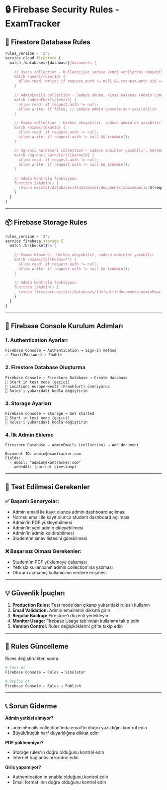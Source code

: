 # 🔒 Firebase Security Rules - ExamTracker

## 📝 **Firestore Database Rules**

```javascript
rules_version = '2';
service cloud.firestore {
  match /databases/{database}/documents {
    
    // Users collection - Kullanıcılar sadece kendi verilerini okuyabilir
    match /users/{userId} {
      allow read, write: if request.auth != null && request.auth.uid == userId;
    }
    
    // AdminEmails collection - Sadece okuma, kimse yazamaz (Admin Console'dan yönetilir)
    match /adminEmails/{email} {
      allow read: if request.auth != null;
      allow write: if false; // Sadece Admin Console'dan yazılabilir
    }
    
    // Exams collection - Herkes okuyabilir, sadece adminler yazabilir
    match /exams/{examId} {
      allow read: if request.auth != null;
      allow write: if request.auth != null && isAdmin();
    }
    
    // Ogrenci Karneleri collection - Sadece adminler yazabilir, herkes okuyabilir
    match /ogrenci_karneleri/{karneId} {
      allow read: if request.auth != null;
      allow write: if request.auth != null && isAdmin();
    }
    
    // Admin kontrolü fonksiyonu
    function isAdmin() {
      return exists(/databases/$(database)/documents/adminEmails/$(request.auth.token.email));
    }
  }
}
```

---

## 📦 **Firebase Storage Rules**

```javascript
rules_version = '2';
service firebase.storage {
  match /b/{bucket}/o {
    
    // Exams klasörü - Herkes okuyabilir, sadece adminler yazabilir
    match /exams/{allPaths=**} {
      allow read: if request.auth != null;
      allow write: if request.auth != null && isAdmin();
    }
    
    // Admin kontrolü fonksiyonu
    function isAdmin() {
      return firestore.exists(/databases/(default)/documents/adminEmails/$(request.auth.token.email));
    }
  }
}
```

---

## 🚀 **Firebase Console Kurulum Adımları**

### 1. **Authentication Ayarları**
```
Firebase Console → Authentication → Sign-in method
✅ Email/Password → Enable
```

### 2. **Firestore Database Oluşturma**
```
Firebase Console → Firestore Database → Create database
🔹 Start in test mode (geçici)
🔹 Location: europe-west3 (Frankfurt) öneriyoruz
🔹 Rules'ı yukarıdaki kodla değiştirin
```

### 3. **Storage Ayarları**
```
Firebase Console → Storage → Get started
🔹 Start in test mode (geçici)
🔹 Rules'ı yukarıdaki kodla değiştirin
```

### 4. **İlk Admin Ekleme**
```
Firestore Database → adminEmails (collection) → Add document

Document ID: admin@examtracker.com
Fields:
  - email: "admin@examtracker.com"
  - addedAt: (current timestamp)
```

---

## 🔧 **Test Edilmesi Gerekenler**

### ✅ **Başarılı Senaryolar:**
- Admin emaili ile kayıt olunca admin dashboard açılması
- Normal email ile kayıt olunca student dashboard açılması  
- Admin'in PDF yükleyebilmesi
- Admin'in yeni admin ekleyebilmesi
- Admin'in admin kaldırabilmesi
- Student'ın sınav listesini görebilmesi

### ❌ **Başarısız Olması Gerekenler:**
- Student'ın PDF yüklemeye çalışması
- Yetkisiz kullanıcının admin collection'ına yazması
- Oturum açmamış kullanıcının verilere erişmesi

---

## 💡 **Güvenlik İpuçları**

1. **Production Rules:** Test mode'dan çıkarıp yukarıdaki rules'ı kullanın
2. **Email Validation:** Admin emaillerini dikkatli girin
3. **Regular Backup:** Firestore'ı düzenli yedekleyin
4. **Monitor Usage:** Firebase Usage tab'ından kullanımı takip edin
5. **Version Control:** Rules değişikliklerini git'te takip edin

---

## 🔄 **Rules Güncelleme**

Rules değiştirdikten sonra:
```bash
# Test et
Firebase Console → Rules → Simulator

# Deploy et  
Firebase Console → Rules → Publish
```

---

## 📞 **Sorun Giderme**

**Admin yetkisi almıyor?**
- adminEmails collection'ında email'in doğru yazıldığını kontrol edin
- Büyük/küçük harf duyarlılığına dikkat edin

**PDF yüklenmiyor?**
- Storage rules'ın doğru olduğunu kontrol edin
- Internet bağlantısını kontrol edin

**Giriş yapamıyor?**
- Authentication'ın enable olduğunu kontrol edin
- Email format'ının doğru olduğunu kontrol edin 